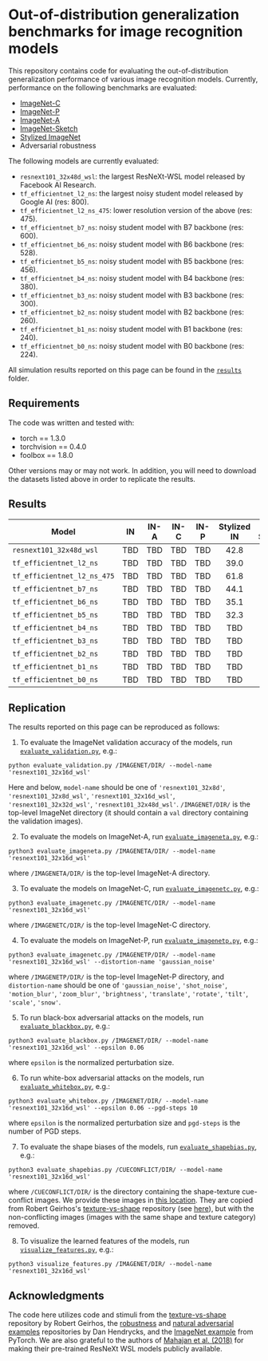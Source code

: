 # Out-of-distribution generalization benchmarks for image recognition models
This repository contains code for evaluating the out-of-distribution generalization performance of various image recognition models. Currently, performance on the following benchmarks are evaluated:

* [ImageNet-C](https://github.com/hendrycks/robustness)
* [ImageNet-P](https://github.com/hendrycks/robustness)
* [ImageNet-A](https://github.com/hendrycks/natural-adv-examples)
* [ImageNet-Sketch](https://github.com/HaohanWang/ImageNet-Sketch)
* [Stylized ImageNet](https://github.com/rgeirhos/texture-vs-shape/tree/master/stimuli/style-transfer-preprocessed-512)
* Adversarial robustness

The following models are currently evaluated:

* `resnext101_32x48d_wsl`: the largest ResNeXt-WSL model released by Facebook AI Research.
* `tf_efficientnet_l2_ns`: the largest noisy student model released by Google AI (res: 800).
* `tf_efficientnet_l2_ns_475`: lower resolution version of the above (res: 475).
* `tf_efficientnet_b7_ns`: noisy student model with B7 backbone (res: 600).
* `tf_efficientnet_b6_ns`: noisy student model with B6 backbone (res: 528).
* `tf_efficientnet_b5_ns`: noisy student model with B5 backbone (res: 456).
* `tf_efficientnet_b4_ns`: noisy student model with B4 backbone (res: 380).
* `tf_efficientnet_b3_ns`: noisy student model with B3 backbone (res: 300).
* `tf_efficientnet_b2_ns`: noisy student model with B2 backbone (res: 260).
* `tf_efficientnet_b1_ns`: noisy student model with B1 backbone (res: 240).
* `tf_efficientnet_b0_ns`: noisy student model with B0 backbone (res: 224).

All simulation results reported on this page can be found in the [`results`](https://github.com/eminorhan/ood-benchmarks/tree/master/results) folder. 

## Requirements
The code was written and tested with:

* torch == 1.3.0
* torchvision == 0.4.0
* foolbox == 1.8.0

Other versions may or may not work. In addition, you will need to download the datasets listed above in order to replicate the results.

## Results
| Model | IN | IN-A | IN-C | IN-P | Stylized IN | IN-Sketch | Adv. acc. |
| ----- |:--:|:----:|:----:|:----:|:-----------:|:---------:|:---------:|
| `resnext101_32x48d_wsl`     | TBD | TBD | TBD | TBD | 42.8 | 59.1 | TBD |
| `tf_efficientnet_l2_ns`     | TBD | TBD | TBD | TBD | 39.0 | 52.7 | TBD |
| `tf_efficientnet_l2_ns_475` | TBD | TBD | TBD | TBD | 61.8 | 53.6 | TBD |
| `tf_efficientnet_b7_ns`     | TBD | TBD | TBD | TBD | 44.1 | 48.3 | TBD |
| `tf_efficientnet_b6_ns`     | TBD | TBD | TBD | TBD | 35.1 | TBD  | TBD |
| `tf_efficientnet_b5_ns`     | TBD | TBD | TBD | TBD | 32.3 | TBD  | TBD |
| `tf_efficientnet_b4_ns`     | TBD | TBD | TBD | TBD | TBD  | TBD  | TBD |
| `tf_efficientnet_b3_ns`     | TBD | TBD | TBD | TBD | TBD  | TBD  | TBD |
| `tf_efficientnet_b2_ns`     | TBD | TBD | TBD | TBD | TBD  | TBD  | TBD |
| `tf_efficientnet_b1_ns`     | TBD | TBD | TBD | TBD | TBD  | TBD  | TBD |
| `tf_efficientnet_b0_ns`     | TBD | TBD | TBD | TBD | TBD  | TBD  | TBD |

## Replication
The results reported on this page can be reproduced as follows:

1. To evaluate the ImageNet validation accuracy of the models, run [`evaluate_validation.py`](), e.g.:
```
python evaluate_validation.py /IMAGENET/DIR/ --model-name 'resnext101_32x16d_wsl'
```
Here and below, `model-name` should be one of `'resnext101_32x8d'`, `'resnext101_32x8d_wsl'`, `'resnext101_32x16d_wsl'`, `'resnext101_32x32d_wsl'`, `'resnext101_32x48d_wsl'`. `/IMAGENET/DIR/` is the top-level ImageNet directory (it should contain a `val` directory containing the validation images).


2. To evaluate the models on ImageNet-A, run [`evaluate_imageneta.py`](), e.g.:
```
python3 evaluate_imageneta.py /IMAGENETA/DIR/ --model-name 'resnext101_32x16d_wsl'
```
where `/IMAGENETA/DIR/` is the top-level ImageNet-A directory.


3. To evaluate the models on ImageNet-C, run [`evaluate_imagenetc.py`](), e.g.:
```
python3 evaluate_imagenetc.py /IMAGENETC/DIR/ --model-name 'resnext101_32x16d_wsl'
```
where `/IMAGENETC/DIR/` is the top-level ImageNet-C directory.


4. To evaluate the models on ImageNet-P, run [`evaluate_imagenetp.py`](), e.g.:
```
python3 evaluate_imagenetc.py /IMAGENETP/DIR/ --model-name 'resnext101_32x16d_wsl' --distortion-name 'gaussian_noise'
```
where `/IMAGENETP/DIR/` is the top-level ImageNet-P directory, and `distortion-name` should be one of `'gaussian_noise'`, `'shot_noise'`, `'motion_blur'`, `'zoom_blur'`, `'brightness'`, `'translate'`, `'rotate'`, `'tilt'`, `'scale'`, `'snow'`.


5. To run black-box adversarial attacks on the models, run [`evaluate_blackbox.py`](), e.g.:
```
python3 evaluate_blackbox.py /IMAGENET/DIR/ --model-name 'resnext101_32x16d_wsl' --epsilon 0.06
```
where `epsilon` is the normalized perturbation size.


6. To run white-box adversarial attacks on the models, run [`evaluate_whitebox.py`](), e.g.:
```
python3 evaluate_whitebox.py /IMAGENET/DIR/ --model-name 'resnext101_32x16d_wsl' --epsilon 0.06 --pgd-steps 10
```
where `epsilon` is the normalized perturbation size and `pgd-steps` is the number of PGD steps.


7. To evaluate the shape biases of the models, run [`evaluate_shapebias.py`](), e.g.:
```
python3 evaluate_shapebias.py /CUECONFLICT/DIR/ --model-name 'resnext101_32x16d_wsl'
```
where `/CUECONFLICT/DIR/` is the directory containing the shape-texture cue-conflict images. We provide these images in [this location](https://github.com/eminorhan/resnext-wsl/tree/master/cueconflict_images). They are copied from Robert Geirhos's [texture-vs-shape](https://github.com/rgeirhos/texture-vs-shape) repository (see [here](https://github.com/rgeirhos/texture-vs-shape/tree/master/stimuli/style-transfer-preprocessed-512)), but with the non-conflicting images (images with the same shape and texture category) removed.


8. To visualize the learned features of the models, run [`visualize_features.py`](), e.g.:
```
python3 visualize_features.py /IMAGENET/DIR/ --model-name 'resnext101_32x16d_wsl'
```

## Acknowledgments
The code here utilizes code and stimuli from the [texture-vs-shape](https://github.com/rgeirhos/texture-vs-shape) repository by Robert Geirhos, the [robustness](https://github.com/hendrycks/robustness) and [natural adversarial examples](https://github.com/hendrycks/natural-adv-examples) repositories by Dan Hendrycks, and the [ImageNet example](https://github.com/pytorch/examples/tree/master/imagenet) from PyTorch. We are also grateful to the authors of [Mahajan et al. (2018)](https://arxiv.org/abs/1805.00932) for making their pre-trained ResNeXt WSL models publicly available.
